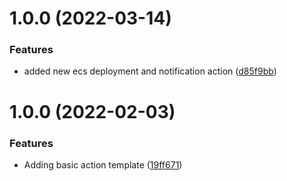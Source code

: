 # 1.0.0 (2022-03-14)


### Features

* added new ecs deployment and notification action ([d85f9bb](https://github.com/awazevr/oneconnect-ecs-deployment-and-notification-action/commit/d85f9bb07ec9d44436ec01fa655d175ca65aa6b4))

# 1.0.0 (2022-02-03)


### Features

* Adding basic action template ([19ff671](https://github.com/awazevr/basic-action-template/commit/19ff67196f8973a3b1fb181a9909101d013eda86))
